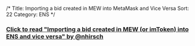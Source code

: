 /*
Title: Importing a bid created in MEW into MetaMask and Vice Versa
Sort: 22
Category: ENS
*/

### [Click to read "Importing a bid created in MEW (or imToken) into ENS and vice versa" by @nhirsch](https://medium.com/@nhirsch/importing-a-bid-created-in-mew-into-ens-and-vice-versa-60b31a174e98)
